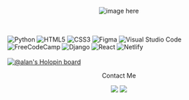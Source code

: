 <p align="center">
  <img src="https://github-readme-stats.vercel.app/api?username=a-1an&show_icons=true&theme=dark" alt="image here">
</p>

<br><br>
![Python](https://img.shields.io/badge/python-3670A0?style=for-the-badge&logo=python&logoColor=ffdd54)
![HTML5](https://img.shields.io/badge/html5-%23E34F26.svg?style=for-the-badge&logo=html5&logoColor=white)
![CSS3](https://img.shields.io/badge/css3-%231572B6.svg?style=for-the-badge&logo=css3&logoColor=white)
![Figma](https://img.shields.io/badge/figma-%23F24E1E.svg?style=for-the-badge&logo=figma&logoColor=white)
![Visual Studio Code](https://img.shields.io/badge/Visual%20Studio%20Code-0078d7.svg?style=for-the-badge&logo=visual-studio-code&logoColor=white)
![FreeCodeCamp](https://img.shields.io/badge/Freecodecamp-%23123.svg?&style=for-the-badge&logo=freecodecamp&logoColor=green)
![Django](https://img.shields.io/badge/django-%23092E20.svg?style=for-the-badge&logo=django&logoColor=white)
![React](https://img.shields.io/badge/react-%2320232a.svg?style=for-the-badge&logo=react&logoColor=%2361DAFB)
![Netlify](https://img.shields.io/badge/netlify-%23000000.svg?style=for-the-badge&logo=netlify&logoColor=#00C7B7)
</br>
</br>
[![@alan's Holopin board](https://holopin.io/api/user/board?user=alan)](https://holopin.io/@alan)
<br>
<p align="center"; >Contact Me</p>
<p align="center">
<a href="https://www.linkedin.com/in/alan-biju-4a4361223"><img src="https://img.shields.io/badge/linkedin-%230077B5.svg?style=for-the-badge&logo=linkedin&logoColor=white"></a>
<a href="mailto: alanbiju154@gmail.com"><img src="https://img.shields.io/badge/Gmail-D14836?style=for-the-badge&logo=gmail&logoColor=white"></a>
</p>
